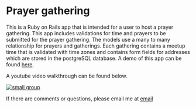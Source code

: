 # Prayer gathering

This is a Ruby on Rails app that is intended for a user to host a prayer gathering. This app includes validations for time and prayers to be submitted for the prayer gathering. The models use a many to many relationship for prayers and gatherings. Each gathering contains a meetup time that is validated with time zones and contains form fields for addresses which are stored in the postgreSQL database. A demo of this app can be found [here](https://prayergathering.herokuapp.com/). 

A youtube video walkthrough can be found below.

[![small group](http://img.youtube.com/vi/6oR-F2Y6AvA/0.jpg)](http://www.youtube.com/watch?v=6oR-F2Y6AvA)

If there are comments or questions, please email me at [email](mailto:tchung682@gmail.com)
